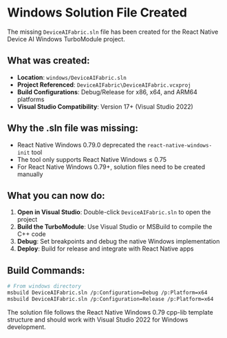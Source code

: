 # Windows Solution File Created

The missing `DeviceAIFabric.sln` file has been created for the React Native Device AI Windows TurboModule project.

## What was created:
- **Location**: `windows/DeviceAIFabric.sln`
- **Project Referenced**: `DeviceAIFabric\DeviceAIFabric.vcxproj`
- **Build Configurations**: Debug/Release for x86, x64, and ARM64 platforms
- **Visual Studio Compatibility**: Version 17+ (Visual Studio 2022)

## Why the .sln file was missing:
- React Native Windows 0.79.0 deprecated the `react-native-windows-init` tool
- The tool only supports React Native Windows ≤ 0.75
- For React Native Windows 0.79+, solution files need to be created manually

## What you can now do:
1. **Open in Visual Studio**: Double-click `DeviceAIFabric.sln` to open the project
2. **Build the TurboModule**: Use Visual Studio or MSBuild to compile the C++ code
3. **Debug**: Set breakpoints and debug the native Windows implementation
4. **Deploy**: Build for release and integrate with React Native apps

## Build Commands:
```bash
# From windows directory
msbuild DeviceAIFabric.sln /p:Configuration=Debug /p:Platform=x64
msbuild DeviceAIFabric.sln /p:Configuration=Release /p:Platform=x64
```

The solution file follows the React Native Windows 0.79 cpp-lib template structure and should work with Visual Studio 2022 for Windows development.